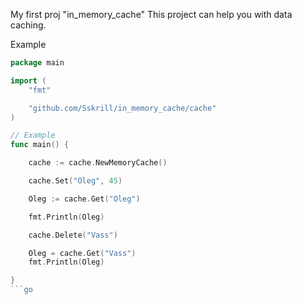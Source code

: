 My first proj "in_memory_cache"
This project can help you with data caching.

Example
```go
package main

import (
	"fmt"

	"github.com/Sskrill/in_memory_cache/cache"
)

// Example
func main() {

	cache := cache.NewMemoryCache()

	cache.Set("Oleg", 45)

	Oleg := cache.Get("Oleg")

	fmt.Println(Oleg)

	cache.Delete("Vass")

	Oleg = cache.Get("Vass")
	fmt.Println(Oleg)

}
```go
